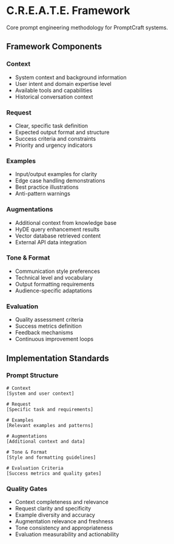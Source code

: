 # C.R.E.A.T.E. Framework

Core prompt engineering methodology for PromptCraft systems.

## Framework Components

### **C**ontext
- System context and background information
- User intent and domain expertise level
- Available tools and capabilities
- Historical conversation context

### **R**equest
- Clear, specific task definition
- Expected output format and structure
- Success criteria and constraints
- Priority and urgency indicators

### **E**xamples
- Input/output examples for clarity
- Edge case handling demonstrations
- Best practice illustrations
- Anti-pattern warnings

### **A**ugmentations
- Additional context from knowledge base
- HyDE query enhancement results
- Vector database retrieved content
- External API data integration

### **T**one & Format
- Communication style preferences
- Technical level and vocabulary
- Output formatting requirements
- Audience-specific adaptations

### **E**valuation
- Quality assessment criteria
- Success metrics definition
- Feedback mechanisms
- Continuous improvement loops

## Implementation Standards

### Prompt Structure
```
# Context
[System and user context]

# Request
[Specific task and requirements]

# Examples
[Relevant examples and patterns]

# Augmentations
[Additional context and data]

# Tone & Format
[Style and formatting guidelines]

# Evaluation Criteria
[Success metrics and quality gates]
```

### Quality Gates
- Context completeness and relevance
- Request clarity and specificity
- Example diversity and accuracy
- Augmentation relevance and freshness
- Tone consistency and appropriateness
- Evaluation measurability and actionability